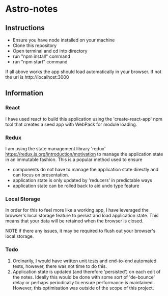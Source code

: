 # Astro-notes

## Instructions

* Ensure you have node installed on your machine
* Clone this repository
* Open terminal and cd into directory
* run "npm install" command
* run "npm start" command

If all above works the app should load automatically in your browser. If not the url is http://localhost:3000

## Information

### React

I have used react to build this application using the 'create-react-app' npm tool that creates a seed app with WebPack for module loading.

### Redux

I am using the state management library 'redux' https://redux.js.org/introduction/motivation to manage the application state in an immutable fashion. This is a popular method used to ensure

* components do not have to manage the application state directly and can focus on presentation.
* application state is only updated by 'reducers' in predictable ways
* application state can be rolled back to aid undo type feature

### Local Storage

In order for this to feel more like a working app, I have leveraged the browser's local storage feature to persist and load application state. This means that your data will be retained when the browser is closed.

NOTE if there any issues, it may be required to flush out your browser's local storage.

### Todo

1.  Ordinarily, I would have written unit tests and end-to-end automated tests, however, there was not time to do this.
2.  Application state is updated (and therefore 'persisted') on each edit of the notes. Ideally this would be done with some sort of 'de-bounce' delay or perhaps periodically to ensure performance is maintained. However, this optimisation was outside of the scope of this project.
